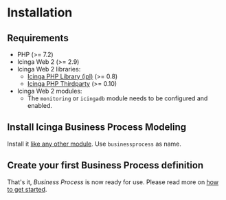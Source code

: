 # Installation

## Requirements

* PHP (>= 7.2)
* Icinga Web 2 (>= 2.9)
* Icinga Web 2 libraries:
  * [Icinga PHP Library (ipl)](https://github.com/Icinga/icinga-php-library) (>= 0.8)
  * [Icinga PHP Thirdparty](https://github.com/Icinga/icinga-php-thirdparty) (>= 0.10)
* Icinga Web 2 modules:
  * The `monitoring` or `icingadb` module needs to be configured and enabled.

## Install Icinga Business Process Modeling

Install it [like any other module](https://icinga.com/docs/icinga-web-2/latest/doc/08-Modules/#installation).
Use `businessprocess` as name.

## Create your first Business Process definition

That's it, *Business Process* is now ready for use. Please read more on [how to get started](03-Getting-Started.md).
